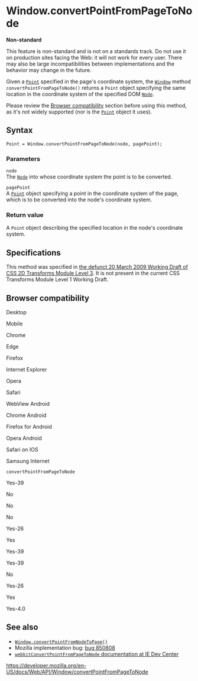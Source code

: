 Window.convertPointFromPageToNode
=================================

**Non-standard**

This feature is non-standard and is not on a standards track. Do not use it on production sites facing the Web: it will not work for every user. There may also be large incompatibilities between implementations and the behavior may change in the future.

Given a [`Point`](../point) specified in the page's coordinate system, the [`Window`](../window) method `convertPointFromPageToNode()` returns a `Point` object specifying the same location in the coordinate system of the specified DOM [`Node`](../node).

Please review the [Browser compatibility](#browser_compatibility) section before using this method, as it's not widely supported (nor is the [`Point`](../point) object it uses).

Syntax
------

    Point = Window.convertPointFromPageToNode(node, pagePoint);

### Parameters

`node`  
The [`Node`](../node) into whose coordinate system the point is to be converted.

`pagePoint`  
A [`Point`](../point) object specifying a point in the coordinate system of the page, which is to be converted into the node's coordinate system.

### Return value

A `Point` object describing the specified location in the node's coordinate system.

Specifications
--------------

This method was specified in [the defunct 20 March 2009 Working Draft of CSS 2D Transforms Module Level 3](https://www.w3.org/TR/2009/WD-css3-2d-transforms-20090320/). It is not present in the current CSS Transforms Module Level 1 Working Draft.

Browser compatibility
---------------------

Desktop

Mobile

Chrome

Edge

Firefox

Internet Explorer

Opera

Safari

WebView Android

Chrome Android

Firefox for Android

Opera Android

Safari on IOS

Samsung Internet

`convertPointFromPageToNode`

Yes-39

No

No

No

Yes-26

Yes

Yes-39

Yes-39

No

Yes-26

Yes

Yes-4.0

See also
--------

-   [`Window.convertPointFromNodeToPage()`](convertpointfromnodetopage)
-   Mozilla implementation bug: [bug 850808](https://bugzilla.mozilla.org/show_bug.cgi?id=850808)
-   [`webkitConvertPointFromPageToNode` documentation at IE Dev Center](https://msdn.microsoft.com/en-us/library/ie/dn760735(v=vs.85).aspx)

<a href="https://developer.mozilla.org/en-US/docs/Web/API/Window/convertPointFromPageToNode" class="_attribution-link">https://developer.mozilla.org/en-US/docs/Web/API/Window/convertPointFromPageToNode</a>

